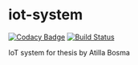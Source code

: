 # iot-system
[![Codacy Badge](https://api.codacy.com/project/badge/Grade/a5ecbff88ed3463083463e5edcb1b7ef)](https://app.codacy.com/manual/abosma/iot-system?utm_source=github.com&utm_medium=referral&utm_content=abosma/iot-system&utm_campaign=Badge_Grade_Dashboard)
[![Build Status](https://travis-ci.org/abosma/iot-system.svg?branch=master)](https://travis-ci.org/abosma/iot-system)

IoT system for thesis by Atilla Bosma

